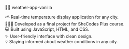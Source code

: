 
👩‍💻 weather-app-vanilla

⛅ Real-time temperature display application for any city.<br/>
👩🏽‍🎓 Developed as a final project for SheCodes Plus course.<br/>
💻 Built using JavaScript, HTML, and CSS.<br/>
✨ User-friendly interface with clean design.<br/>
💡 Staying informed about weather conditions in any city.
